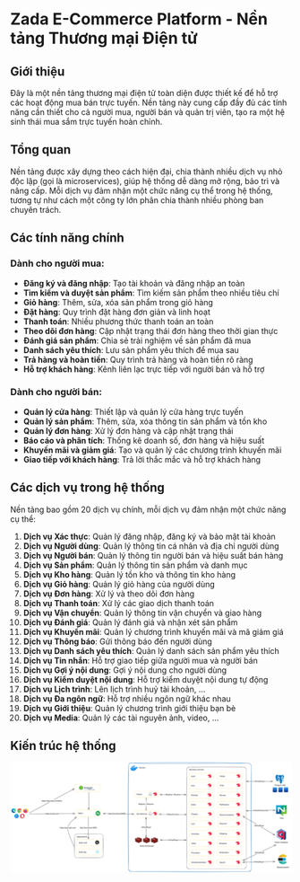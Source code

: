 # Zada E-Commerce Platform - Nền tảng Thương mại Điện tử

## Giới thiệu

Đây là một nền tảng thương mại điện tử toàn diện được thiết kế để hỗ trợ các hoạt động mua bán trực tuyến. Nền tảng này cung cấp đầy đủ các tính năng cần thiết cho cả người mua, người bán và quản trị viên, tạo ra một hệ sinh thái mua sắm trực tuyến hoàn chỉnh.

## Tổng quan

Nền tảng được xây dựng theo cách hiện đại, chia thành nhiều dịch vụ nhỏ độc lập (gọi là microservices), giúp hệ thống dễ dàng mở rộng, bảo trì và nâng cấp. Mỗi dịch vụ đảm nhận một chức năng cụ thể trong hệ thống, tương tự như cách một công ty lớn phân chia thành nhiều phòng ban chuyên trách.

## Các tính năng chính

### Dành cho người mua:

- **Đăng ký và đăng nhập**: Tạo tài khoản và đăng nhập an toàn
- **Tìm kiếm và duyệt sản phẩm**: Tìm kiếm sản phẩm theo nhiều tiêu chí
- **Giỏ hàng**: Thêm, sửa, xóa sản phẩm trong giỏ hàng
- **Đặt hàng**: Quy trình đặt hàng đơn giản và linh hoạt
- **Thanh toán**: Nhiều phương thức thanh toán an toàn
- **Theo dõi đơn hàng**: Cập nhật trạng thái đơn hàng theo thời gian thực
- **Đánh giá sản phẩm**: Chia sẻ trải nghiệm về sản phẩm đã mua
- **Danh sách yêu thích**: Lưu sản phẩm yêu thích để mua sau
- **Trả hàng và hoàn tiền**: Quy trình trả hàng và hoàn tiền rõ ràng
- **Hỗ trợ khách hàng**: Kênh liên lạc trực tiếp với người bán và hỗ trợ

### Dành cho người bán:

- **Quản lý cửa hàng**: Thiết lập và quản lý cửa hàng trực tuyến
- **Quản lý sản phẩm**: Thêm, sửa, xóa thông tin sản phẩm và tồn kho
- **Quản lý đơn hàng**: Xử lý đơn hàng và cập nhật trạng thái
- **Báo cáo và phân tích**: Thống kê doanh số, đơn hàng và hiệu suất
- **Khuyến mãi và giảm giá**: Tạo và quản lý các chương trình khuyến mãi
- **Giao tiếp với khách hàng**: Trả lời thắc mắc và hỗ trợ khách hàng

## Các dịch vụ trong hệ thống

Nền tảng bao gồm 20 dịch vụ chính, mỗi dịch vụ đảm nhận một chức năng cụ thể:

1. **Dịch vụ Xác thực**: Quản lý đăng nhập, đăng ký và bảo mật tài khoản
2. **Dịch vụ Người dùng**: Quản lý thông tin cá nhân và địa chỉ người dùng
3. **Dịch vụ Người bán**: Quản lý thông tin người bán và hiệu suất bán hàng
4. **Dịch vụ Sản phẩm**: Quản lý thông tin sản phẩm và danh mục
5. **Dịch vụ Kho hàng**: Quản lý tồn kho và thông tin kho hàng
6. **Dịch vụ Giỏ hàng**: Quản lý giỏ hàng của người dùng
7. **Dịch vụ Đơn hàng**: Xử lý và theo dõi đơn hàng
8. **Dịch vụ Thanh toán**: Xử lý các giao dịch thanh toán
9. **Dịch vụ Vận chuyển**: Quản lý thông tin vận chuyển và giao hàng
10. **Dịch vụ Đánh giá**: Quản lý đánh giá và nhận xét sản phẩm
11. **Dịch vụ Khuyến mãi**: Quản lý chương trình khuyến mãi và mã giảm giá
12. **Dịch vụ Thông báo**: Gửi thông báo đến người dùng
13. **Dịch vụ Danh sách yêu thích**: Quản lý danh sách sản phẩm yêu thích
14. **Dịch vụ Tin nhắn**: Hỗ trợ giao tiếp giữa người mua và người bán
15. **Dịch vụ Gợi ý nội dung**: Gợi ý nội dung cho người dùng
16. **Dịch vụ Kiểm duyệt nội dung**: Hỗ trợ kiểm duyệt nội dung tự động
17. **Dịch vụ Lịch trình**: Lên lịch trình huỷ tài khoản, ...
18. **Dịch vụ Đa ngôn ngữ**: Hỗ trợ nhiều ngôn ngữ khác nhau
19. **Dịch vụ Giới thiệu**: Quản lý chương trình giới thiệu bạn bè
20. **Dịch vụ Media**: Quản lý các tài nguyên ảnh, video, ... 

## Kiến trúc hệ thống

![Kiến trúc hệ thống](screenshots/system-architect.png)
